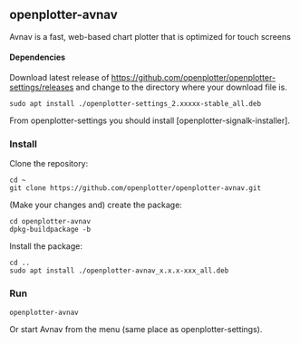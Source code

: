 ## openplotter-avnav

Avnav is a fast, web-based chart plotter that is optimized for touch screens

#### Dependencies

Download latest release of https://github.com/openplotter/openplotter-settings/releases and change to the directory where your download file is.

```
sudo apt install ./openplotter-settings_2.xxxxx-stable_all.deb
```

From openplotter-settings you should install [openplotter-signalk-installer].

### Install

Clone the repository:

```
cd ~
git clone https://github.com/openplotter/openplotter-avnav.git
```

(Make your changes and) create the package:

```
cd openplotter-avnav
dpkg-buildpackage -b
```

Install the package:

```
cd ..
sudo apt install ./openplotter-avnav_x.x.x-xxx_all.deb
```

### Run

`openplotter-avnav`

Or start Avnav from the menu (same place as openplotter-settings).